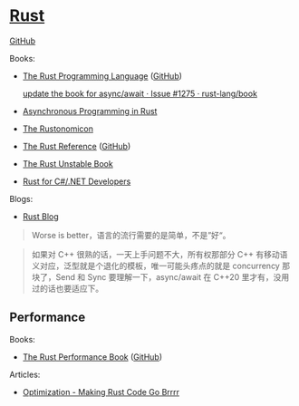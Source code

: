 # [Rust](https://www.rust-lang.org/)
[GitHub](https://github.com/rust-lang/rust)

Books:
- [The Rust Programming Language](https://doc.rust-lang.org/book/) ([GitHub](https://github.com/rust-lang/book))

  [update the book for async/await · Issue #1275 · rust-lang/book](https://github.com/rust-lang/book/issues/1275)
- [Asynchronous Programming in Rust](https://rust-lang.github.io/async-book/)
- [The Rustonomicon](https://doc.rust-lang.org/stable/nomicon/)
- [The Rust Reference](https://doc.rust-lang.org/reference/) ([GitHub](https://github.com/rust-lang/reference/))
- [The Rust Unstable Book](https://doc.rust-lang.org/beta/unstable-book/the-unstable-book.html)
- [Rust for C#/.NET Developers](https://microsoft.github.io/rust-for-dotnet-devs/latest/introduction.html)

Blogs:
- [Rust Blog](https://blog.rust-lang.org/)

> Worse is better，语言的流行需要的是简单，不是”好“。

> 如果对 C++ 很熟的话，一天上手问题不大，所有权那部分 C++ 有移动语义对应，泛型就是个退化的模板，唯一可能头疼点的就是 concurrency 那块了，Send 和 Sync 要理解一下，async/await 在 C++20 里才有，没用过的话也要适应下。

## Performance
Books:
- [The Rust Performance Book](https://nnethercote.github.io/perf-book/title-page.html) ([GitHub](https://github.com/nnethercote/perf-book))

Articles:
- [Optimization - Making Rust Code Go Brrrr](https://aspenuwu.me/posts/rust-optimization.html)